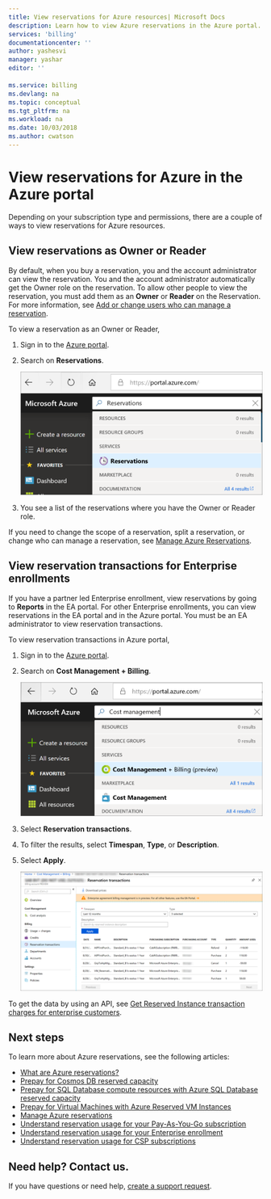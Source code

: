 ```yaml
---
title: View reservations for Azure resources| Microsoft Docs
description: Learn how to view Azure reservations in the Azure portal. 
services: 'billing'
documentationcenter: ''
author: yashesvi
manager: yashar
editor: ''

ms.service: billing
ms.devlang: na
ms.topic: conceptual
ms.tgt_pltfrm: na
ms.workload: na
ms.date: 10/03/2018
ms.author: cwatson
---
```

# View reservations for Azure in the Azure portal

Depending on your subscription type and permissions, there are a couple of ways to view reservations for Azure resources.

## View reservations as Owner or Reader

By default, when you buy a reservation, you and the account administrator can view the reservation. You and the account administrator automatically get the Owner role on the reservation. To allow other people to view the reservation, you must add them as an **Owner** or **Reader** on the Reservation. For more information, see [Add or change users who can manage a reservation](billing-manage-reserved-vm-instance.md#add-or-change-users-who-can-manage-a-reservation).
 
To view a reservation as an Owner or Reader,

1. Sign in to the [Azure portal](https://portal.azure.com).
1. Search on **Reservations**.

    ![Screenshot that shows Azure portal search](./media/billing-view-reservation/portal-reservation-search.png)

1. You see a list of the reservations where you have the Owner or Reader role.

If you need to change the scope of a reservation, split a reservation, or change who can manage a reservation, see [Manage Azure Reservations](billing-manage-reserved-vm-instance.md).

## View reservation transactions for Enterprise enrollments

 If you have a partner led Enterprise enrollment, view reservations by going to **Reports** in the EA portal. For other Enterprise enrollments, you can view reservations in the EA portal and in the Azure portal. You must be an EA administrator to view reservation transactions.

To view reservation transactions in Azure portal,

1. Sign in to the [Azure portal](https://portal.azure.com).
1. Search on **Cost Management + Billing**.

    ![Screenshot that shows Azure portal search](./media/billing-view-reservation/portal-cm-billing-search.png)

1. Select **Reservation transactions**.
1. To filter the results, select  **Timespan**, **Type**, or **Description**.
1. Select **Apply**.

    ![Screenshot that shows reservation transactions results](./media/billing-view-reservation/portal-billing-reservation-transaction-results.png)

To get the data by using an API, see [Get Reserved Instance transaction charges for enterprise customers](/rest/api/billing/enterprise/billing-enterprise-api-reserved-instance-charges).

## Next steps

To learn more about Azure reservations, see the following articles:

- [What are Azure reservations?](billing-save-compute-costs-reservations.md)
- [Prepay for Cosmos DB reserved capacity](../cosmos-db/cosmos-db-reserved-capacity.md)
- [Prepay for SQL Database compute resources with Azure SQL Database reserved capacity](../sql-database/sql-database-reserved-capacity.md)
- [Prepay for Virtual Machines with Azure Reserved VM Instances](../virtual-machines/windows/prepay-reserved-vm-instances.md)
- [Manage Azure reservations](billing-manage-reserved-vm-instance.md)
- [Understand reservation usage for your Pay-As-You-Go subscription](billing-understand-reserved-instance-usage.md)
- [Understand reservation usage for your Enterprise enrollment](billing-understand-reserved-instance-usage-ea.md)
- [Understand reservation usage for CSP subscriptions](https://docs.microsoft.com/partner-center/azure-reservations)

## Need help? Contact us.

If you have questions or need help, [create a support request](https://portal.azure.com/#blade/Microsoft_Azure_Support/HelpAndSupportBlade/newsupportrequest).

